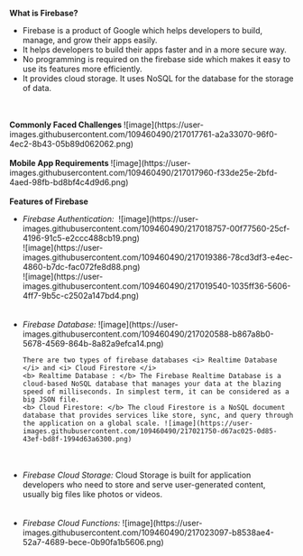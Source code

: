 <b> What is Firebase? </b>
  <ul>
    <li>Firebase is a product of Google which helps developers to build, manage, and grow their apps easily.</li>
    <li>It helps developers to build their apps faster and in a more secure way.</li>
    <li>No programming is required on the firebase side which makes it easy to use its features more efficiently.</li>
    <li>It provides cloud storage. It uses NoSQL for the database for the storage of data.</li> </ul>
 <br> <br>
  <b> Commonly Faced Challenges </b>
  ![image](https://user-images.githubusercontent.com/109460490/217017761-a2a33070-96f0-4ec2-8b43-05b89d062062.png)
  <br> <br>
  <b> Mobile App Requirements </b>
![image](https://user-images.githubusercontent.com/109460490/217017960-f33de25e-2bfd-4aed-98fb-bd8bf4c4d9d6.png)
<br> <br>
<b> Features of Firebase </b>
<ul> <li> <i> Firebase Authentication: </i> 
  <img>
![image](https://user-images.githubusercontent.com/109460490/217018757-00f77560-25cf-4196-91c5-e2ccc488cb19.png) </img>
<br> 
  ![image](https://user-images.githubusercontent.com/109460490/217019386-78cd3df3-e4ec-4860-b7dc-fac072fe8d88.png)
<br>
  ![image](https://user-images.githubusercontent.com/109460490/217019540-1035ff36-5606-4ff7-9b5c-c2502a147bd4.png) </li>
<br> <br>
  <li> <i> Firebase Database: </i>
    ![image](https://user-images.githubusercontent.com/109460490/217020588-b867a8b0-5678-4569-864b-8a82a9efca14.png)

    There are two types of firebase databases <i> Realtime Database </i> and <i> Cloud Firestore </i>
    <b> Realtime Database : </b> The Firebase Realtime Database is a cloud-based NoSQL database that manages your data at the blazing speed of milliseconds. In simplest term, it can be considered as a big JSON file.
    <b> Cloud Firestore: </b> The cloud Firestore is a NoSQL document database that provides services like store, sync, and query through the application on a global scale. ![image](https://user-images.githubusercontent.com/109460490/217021750-d67ac025-0d85-43ef-bd8f-1994d63a6300.png)
  </li>
  <br> <br>
  <li> <i> Firebase Cloud Storage: </i> 
    Cloud Storage is built for application developers who need to store and serve user-generated content, usually big files like photos or videos.</li>
  <br> <br>
  <li> <i> Firebase Cloud Functions: </i> 
  ![image](https://user-images.githubusercontent.com/109460490/217023097-b8538ae4-52a7-4689-bece-0b90fa1b5606.png)
</li> 
  <br> <br>
  </ul>
    



